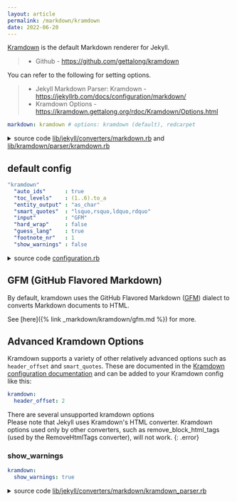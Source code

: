 ```yaml
---
layout: article
permalink: /markdown/kramdown
date: 2022-06-20
---
```


[kramdown-github]: https://github.com/gettalong/kramdown
[jekyll-github]: https://github.com/jekyll/jekyll

[Kramdown](https://kramdown.gettalong.org/index.html) is the default Markdown renderer for Jekyll.

> + Github - <https://github.com/gettalong/kramdown>

You can refer to the following for setting options.

> + Jekyll Markdown Parser: Kramdown - <https://jekyllrb.com/docs/configuration/markdown/>
> + Kramdown Options - <https://kramdown.gettalong.org/rdoc/Kramdown/Options.html>

```yml
markdown: kramdown # options: kramdown (default), redcarpet
```

<details>
  <summary>
    source code <a href='https://github.com/jekyll/jekyll/blob/master/lib/jekyll/converters/markdown.rb'>lib/jekyll/converters/markdown.rb</a> and <a href='https://github.com/gettalong/kramdown/blob/master/lib/kramdown/parser/kramdown.rb'>lib/kramdown/parser/kramdown.rb</a>
  </summary>
{%- highlight ruby -%}
# RuboCop does not allow reader methods to have names starting with `get_`
# To ensure compatibility, this check has been disabled on this method
#
# rubocop:disable Naming/AccessorMethodName
def get_processor
  case @config["markdown"].downcase
  when "kramdown" then KramdownParser.new(@config)
  else
    custom_processor
  end
end
...
def initialize(source, options = {})
  JekyllDocument.setup(options)

  @options = JekyllDocument.options
  @root, @warnings = JekyllDocument.parser.parse(source, @options)
end
...
def setup(options)
  ...
  @parser  ||= begin
    parser_name = (@options[:input] || "kramdown").to_s
    parser_name = parser_name[0..0].upcase + parser_name[1..-1]
    try_require("parser", parser_name)

    if Parser.const_defined?(parser_name)
      Parser.const_get(parser_name)
    else
      raise Kramdown::Error, "kramdown has no parser to handle the specified " \
                              "input format: #{@options[:input]}"
    end
  end
  ...
end
...
def try_require(type, name)
  require "kramdown/#{type}/#{Utils.snake_case(name)}"
rescue LoadError
  false
end
{%- endhighlight -%}
</details>

## default config

```yml
"kramdown"
  "auto_ids"      : true
  "toc_levels"    : (1..6).to_a
  "entity_output" : "as_char"
  "smart_quotes"  : "lsquo,rsquo,ldquo,rdquo"
  "input"         : "GFM"
  "hard_wrap"     : false
  "guess_lang"    : true
  "footnote_nr"   : 1
  "show_warnings" : false
```

<details>
  <summary>
    source code <a href='https://github.com/jekyll/jekyll/blob/master/lib/jekyll/configuration.rb'>configuration.rb</a>
  </summary>
{%- highlight ruby -%}
DEFAULTS = {
  ...
  "kramdown"            => {
    "auto_ids"      => true,
    "toc_levels"    => (1..6).to_a,
    "entity_output" => "as_char",
    "smart_quotes"  => "lsquo,rsquo,ldquo,rdquo",
    "input"         => "GFM",
    "hard_wrap"     => false,
    "guess_lang"    => true,
    "footnote_nr"   => 1,
    "show_warnings" => false,
  },
}
{%- endhighlight -%}
</details>

## GFM (GitHub Flavored Markdown)

By default, kramdown uses the GitHub Flavored Markdown ([GFM](https://github.com/kramdown/parser-gfm)) dialect to converts Markdown documents to HTML.

See [here]({% link _markdown/kramdown/gfm.md %}) for more.

## Advanced Kramdown Options

Kramdown supports a variety of other relatively advanced options such as `header_offset` and `smart_quotes`. These are documented in the [Kramdown configuration documentation](https://kramdown.gettalong.org/options.html) and can be added to your Kramdown config like this:

```yml
kramdown:
  header_offset: 2
```

There are several unsupported kramdown options\
Please note that Jekyll uses Kramdown's HTML converter. Kramdown options used only by other converters, such as remove_block_html_tags (used by the RemoveHtmlTags converter), will not work.
{: .error}

### show_warnings

```yml
kramdown:
  show_warnings: true
```

<details>
  <summary>
    source code <a href='https://github.com/jekyll/jekyll/blob/master/lib/jekyll/converters/markdown/kramdown_parser.rb'>lib/jekyll/converters/markdown/kramdown_parser.rb</a>
  </summary>
{%- highlight ruby -%}
def convert(content)
  document = Kramdown::JekyllDocument.new(content, @config)
  html_output = document.to_html
  if @config["show_warnings"]
    document.warnings.each do |warning|
      Jekyll.logger.warn "Kramdown warning:", warning
    end
  end
  html_output
end
{%- endhighlight -%}
</details>
